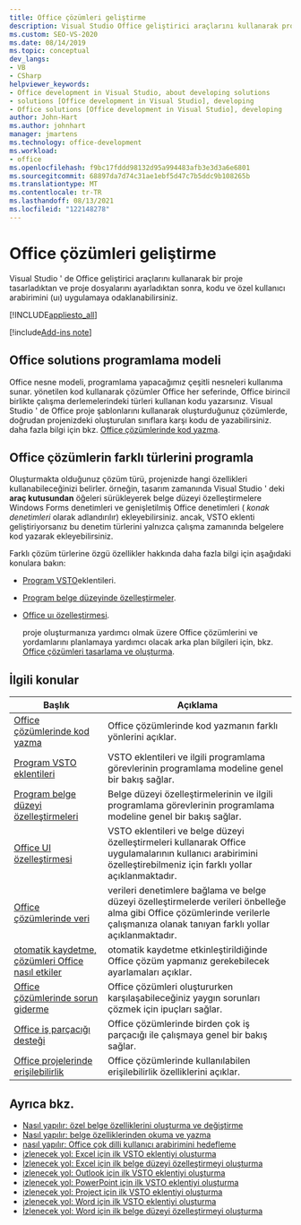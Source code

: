 ```yaml
---
title: Office çözümleri geliştirme
description: Visual Studio Office geliştirici araçlarını kullanarak proje tasarlamayı öğrenin. Ayrıca, kodu ve özel kullanıcı arabirimini (UI) uygulamaya nasıl başlayacağınızı öğrenin.
ms.custom: SEO-VS-2020
ms.date: 08/14/2019
ms.topic: conceptual
dev_langs:
- VB
- CSharp
helpviewer_keywords:
- Office development in Visual Studio, about developing solutions
- solutions [Office development in Visual Studio], developing
- Office solutions [Office development in Visual Studio], developing
author: John-Hart
ms.author: johnhart
manager: jmartens
ms.technology: office-development
ms.workload:
- office
ms.openlocfilehash: f9bc17fddd98132d95a994483afb3e3d3a6e6801
ms.sourcegitcommit: 68897da7d74c31ae1ebf5d47c7b5ddc9b108265b
ms.translationtype: MT
ms.contentlocale: tr-TR
ms.lasthandoff: 08/13/2021
ms.locfileid: "122148278"
---
```

# <a name="develop-office-solutions"></a>Office çözümleri geliştirme
  Visual Studio ' de Office geliştirici araçlarını kullanarak bir proje tasarladıktan ve proje dosyalarını ayarladıktan sonra, kodu ve özel kullanıcı arabirimini (uı) uygulamaya odaklanabilirsiniz.

 [!INCLUDE[appliesto_all](../vsto/includes/appliesto-all-md.md)]

[!include[Add-ins note](includes/addinsnote.md)]

## <a name="office-solutions-programming-model"></a>Office solutions programlama modeli
 Office nesne modeli, programlama yapacağımız çeşitli nesneleri kullanıma sunar. yönetilen kod kullanarak çözümler Office her seferinde, Office birincil birlikte çalışma derlemelerindeki türleri kullanan kodu yazarsınız. Visual Studio ' de Office proje şablonlarını kullanarak oluşturduğunuz çözümlerde, doğrudan projenizdeki oluşturulan sınıflara karşı kodu de yazabilirsiniz. daha fazla bilgi için bkz. [Office çözümlerinde kod yazma](../vsto/writing-code-in-office-solutions.md).

## <a name="program-different-types-of-office-solutions"></a>Office çözümlerin farklı türlerini programla
 Oluşturmakta olduğunuz çözüm türü, projenizde hangi özellikleri kullanabileceğinizi belirler. örneğin, tasarım zamanında Visual Studio ' deki **araç kutusundan** öğeleri sürükleyerek belge düzeyi özelleştirmelere Windows Forms denetimleri ve genişletilmiş Office denetimleri ( *konak denetimleri* olarak adlandırılır) ekleyebilirsiniz. ancak, VSTO eklenti geliştiriyorsanız bu denetim türlerini yalnızca çalışma zamanında belgelere kod yazarak ekleyebilirsiniz.

 Farklı çözüm türlerine özgü özellikler hakkında daha fazla bilgi için aşağıdaki konulara bakın:

- [Program VSTO](../vsto/programming-vsto-add-ins.md)eklentileri.

- [Program belge düzeyinde özelleştirmeler](../vsto/programming-document-level-customizations.md).

- [Office uı özelleştirmesi](../vsto/office-ui-customization.md).

  proje oluşturmanıza yardımcı olmak üzere Office çözümlerini ve yordamlarını planlamaya yardımcı olacak arka plan bilgileri için, bkz. [Office çözümleri tasarlama ve oluşturma](../vsto/designing-and-creating-office-solutions.md).

## <a name="related-topics"></a>İlgili konular

|Başlık|Açıklama|
|-----------|-----------------|
|[Office çözümlerinde kod yazma](../vsto/writing-code-in-office-solutions.md)|Office çözümlerinde kod yazmanın farklı yönlerini açıklar.|
|[Program VSTO eklentileri](../vsto/programming-vsto-add-ins.md)|VSTO eklentileri ve ilgili programlama görevlerinin programlama modeline genel bir bakış sağlar.|
|[Program belge düzeyi özelleştirmeleri](../vsto/programming-document-level-customizations.md)|Belge düzeyi özelleştirmelerinin ve ilgili programlama görevlerinin programlama modeline genel bir bakış sağlar.|
|[Office UI özelleştirmesi](../vsto/office-ui-customization.md)|VSTO eklentileri ve belge düzeyi özelleştirmeleri kullanarak Office uygulamalarının kullanıcı arabirimini özelleştirebilmeniz için farklı yollar açıklanmaktadır.|
|[Office çözümlerinde veri](../vsto/data-in-office-solutions.md)|verileri denetimlere bağlama ve belge düzeyi özelleştirmelerde verileri önbelleğe alma gibi Office çözümlerinde verilerle çalışmanıza olanak tanıyan farklı yollar açıklanmaktadır.|
|[otomatik kaydetme, çözümleri Office nasıl etkiler](./how-autosave-impacts-office-solutions.md)|otomatik kaydetme etkinleştirildiğinde Office çözüm yapmanız gerekebilecek ayarlamaları açıklar.|
|[Office çözümlerinde sorun giderme](../vsto/troubleshooting-office-solutions.md)|Office çözümleri oluştururken karşılaşabileceğiniz yaygın sorunları çözmek için ipuçları sağlar.|
|[Office iş parçacığı desteği](../vsto/threading-support-in-office.md)|Office çözümlerinde birden çok iş parçacığı ile çalışmaya genel bir bakış sağlar.|
|[Office projelerinde erişilebilirlik](../vsto/accessibility-in-office-projects.md)|Office çözümlerinde kullanılabilen erişilebilirlik özelliklerini açıklar.|

## <a name="see-also"></a>Ayrıca bkz.
- [Nasıl yapılır: özel belge özelliklerini oluşturma ve değiştirme](../vsto/how-to-create-and-modify-custom-document-properties.md)
- [Nasıl yapılır: belge özelliklerinden okuma ve yazma](../vsto/how-to-read-from-and-write-to-document-properties.md)
- [nasıl yapılır: Office çok dilli kullanıcı arabirimini hedefleme](../vsto/how-to-target-the-office-multilingual-user-interface.md)
- [izlenecek yol: Excel için ilk VSTO eklentiyi oluşturma](../vsto/walkthrough-creating-your-first-vsto-add-in-for-excel.md)
- [İzlenecek yol: Excel için ilk belge düzeyi özelleştirmeyi oluşturma](../vsto/walkthrough-creating-your-first-document-level-customization-for-excel.md)
- [izlenecek yol: Outlook için ilk VSTO eklentiyi oluşturma](../vsto/walkthrough-creating-your-first-vsto-add-in-for-outlook.md)
- [izlenecek yol: PowerPoint için ilk VSTO eklentiyi oluşturma](../vsto/walkthrough-creating-your-first-vsto-add-in-for-powerpoint.md)
- [izlenecek yol: Project için ilk VSTO eklentiyi oluşturma](../vsto/walkthrough-creating-your-first-vsto-add-in-for-project.md)
- [izlenecek yol: Word için ilk VSTO eklentiyi oluşturma](../vsto/walkthrough-creating-your-first-vsto-add-in-for-word.md)
- [İzlenecek yol: Word için ilk belge düzeyi özelleştirmeyi oluşturma](../vsto/walkthrough-creating-your-first-document-level-customization-for-word.md)
